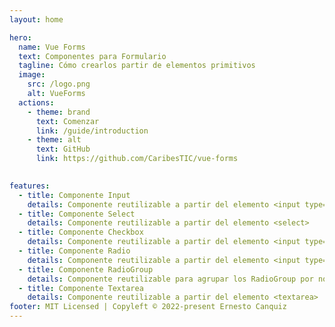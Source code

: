 ```yaml
---
layout: home

hero:
  name: Vue Forms
  text: Componentes para Formulario
  tagline: Cómo crearlos partir de elementos primitivos
  image:
    src: /logo.png
    alt: VueForms
  actions:
    - theme: brand
      text: Comenzar
      link: /guide/introduction
    - theme: alt
      text: GitHub
      link: https://github.com/CaribesTIC/vue-forms
      

features:
  - title: Componente Input
    details: Componente reutilizable a partir del elemento <input type="text">    
  - title: Componente Select
    details: Componente reutilizable a partir del elemento <select>
  - title: Componente Checkbox
    details: Componente reutilizable a partir del elemento <input type="checkbox">
  - title: Componente Radio
    details: Componente reutilizable a partir del elemento <input type="radio">
  - title: Componente RadioGroup
    details: Componente reutilizable para agrupar los RadioGroup por nombre
  - title: Componente Textarea
    details: Componente reutilizable a partir del elemento <textarea>
footer: MIT Licensed | Copyleft © 2022-present Ernesto Canquiz
---
```


